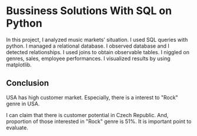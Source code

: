 # Bussiness Solutions With SQL on Python

In this project, I analyzed music markets' situation. I used SQL queries with python. I managed a relational database. I observed database and I detected relationships. I used joins to obtain observable tables. I niggled on genres, sales, employee performances. I visualized results by using matplotlib. 

## Conclusion
USA has high customer market. Especially, there is a interest to "Rock" genre in USA. 

I can claim that there is customer potential in Czech Republic. And, proportion of those interested in "Rock" genre is 51%. It is important point to evaluate.


